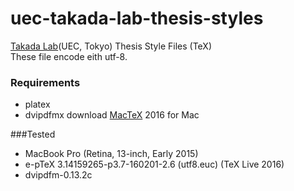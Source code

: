 # uec-takada-lab-thesis-styles
[Takada Lab](http://www.az.inf.uec.ac.jp)(UEC, Tokyo) Thesis Style Files (TeX)  
These file encode eith utf-8.

### Requirements
* platex
* dvipdfmx
download [MacTeX](https://tug.org/mactex/mactex-download.html) 2016 for Mac

###Tested
* MacBook Pro (Retina, 13-inch, Early 2015)
* e-pTeX 3.14159265-p3.7-160201-2.6 (utf8.euc) (TeX Live 2016)
* dvipdfm-0.13.2c
